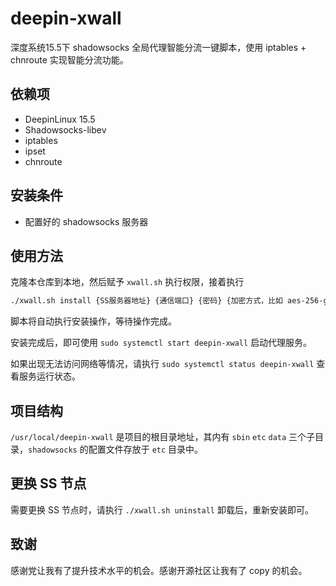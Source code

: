 # deepin-xwall

深度系统15.5下 shadowsocks 全局代理智能分流一键脚本，使用 iptables + chnroute 实现智能分流功能。

## 依赖项

- DeepinLinux 15.5
- Shadowsocks-libev
- iptables
- ipset
- chnroute

## 安装条件

- 配置好的 shadowsocks 服务器

## 使用方法

克隆本仓库到本地，然后赋予 `xwall.sh` 执行权限，接着执行

```bash
./xwall.sh install {SS服务器地址} {通信端口} {密码} {加密方式，比如 aes-256-gcm}
```

脚本将自动执行安装操作，等待操作完成。

安装完成后，即可使用 `sudo systemctl start deepin-xwall` 启动代理服务。

如果出现无法访问网络等情况，请执行 `sudo systemctl status deepin-xwall` 查看服务运行状态。

## 项目结构

`/usr/local/deepin-xwall` 是项目的根目录地址，其内有 `sbin` `etc` `data` 三个子目录，`shadowsocks` 的配置文件存放于 `etc` 目录中。

## 更换 SS 节点

需要更换 SS 节点时，请执行 `./xwall.sh uninstall` 卸载后，重新安装即可。

## 致谢

感谢党让我有了提升技术水平的机会。感谢开源社区让我有了 copy 的机会。
